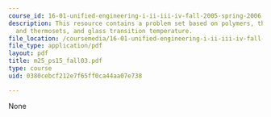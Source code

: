 ```yaml
---
course_id: 16-01-unified-engineering-i-ii-iii-iv-fall-2005-spring-2006
description: This resource contains a problem set based on polymers, thermosplastics
  and thermosets, and glass transition temperature.
file_location: /coursemedia/16-01-unified-engineering-i-ii-iii-iv-fall-2005-spring-2006/0380cebcf212e7f65ff0ca44aa07e738_m25_ps15_fall03.pdf
file_type: application/pdf
layout: pdf
title: m25_ps15_fall03.pdf
type: course
uid: 0380cebcf212e7f65ff0ca44aa07e738

---
```

None